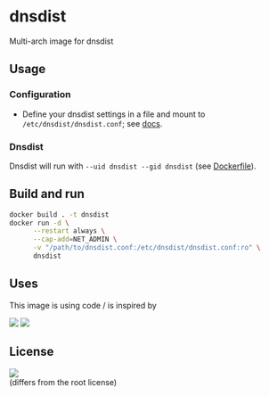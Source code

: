 # dnsdist
Multi-arch image for dnsdist

## Usage

### Configuration

* Define your dnsdist settings in a file and mount to `/etc/dnsdist/dnsdist.conf`; see [docs](https://www.dnsdist.org/).

### Dnsdist
Dnsdist will run with `--uid dnsdist --gid dnsdist` (see [Dockerfile](./Dockerfile)).

## Build and run 
```bash
docker build . -t dnsdist
docker run -d \
      --restart always \
      --cap-add=NET_ADMIN \
      -v "/path/to/dnsdist.conf:/etc/dnsdist/dnsdist.conf:ro" \
      dnsdist
```

## Uses
This image is using code / is inspired by

[![](https://img.shields.io/badge/code-PowerDNS%2Fpdns-blue.svg)](https://github.com/PowerDNS/pdns "Code repo")
[![](https://img.shields.io/badge/code-tcely%2Fdnsdist-blue.svg)](https://github.com/tcely/dockerhub-powerdns "Code repo")

## License
[![](https://img.shields.io/badge/license-GPL--2.0-red.svg)](https://choosealicense.com/licenses/gpl-2.0/ "License badge")\
(differs from the root license)
